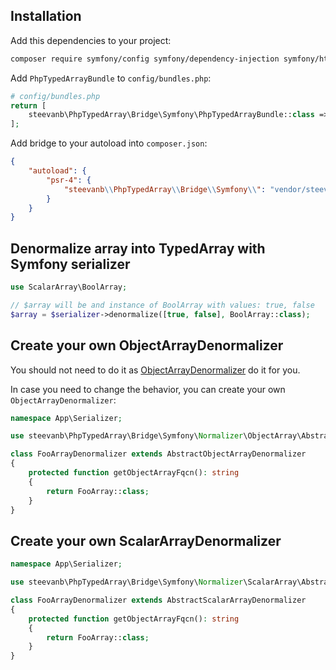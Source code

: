 ## Installation

Add this dependencies to your project:

```bash
composer require symfony/config symfony/dependency-injection symfony/http-kernel
```

Add `PhpTypedArrayBundle` to `config/bundles.php`:
```php
# config/bundles.php
return [
    steevanb\PhpTypedArray\Bridge\Symfony\PhpTypedArrayBundle::class => ['all' => true]
];
```

Add bridge to your autoload into `composer.json`:
```json
{
    "autoload": {
        "psr-4": {
            "steevanb\\PhpTypedArray\\Bridge\\Symfony\\": "vendor/steevanb/php-typed-array/bridge/Symfony"
        }
    }
}
```
## Denormalize array into TypedArray with Symfony serializer

```php
use ScalarArray\BoolArray;

// $array will be and instance of BoolArray with values: true, false
$array = $serializer->denormalize([true, false], BoolArray::class);
```

## Create your own ObjectArrayDenormalizer

You should not need to do it as
[ObjectArrayDenormalizer](../bridge/Symfony/Normalizer/ObjectArray/ObjectArrayDenormalizer.php)
do it for you.

In case you need to change the behavior, you can create your own `ObjectArrayDenormalizer`:

```php
namespace App\Serializer;

use steevanb\PhpTypedArray\Bridge\Symfony\Normalizer\ObjectArray\AbstractObjectArrayDenormalizer;

class FooArrayDenormalizer extends AbstractObjectArrayDenormalizer
{
    protected function getObjectArrayFqcn(): string
    {
        return FooArray::class;
    }
}
```

## Create your own ScalarArrayDenormalizer

```php
namespace App\Serializer;

use steevanb\PhpTypedArray\Bridge\Symfony\Normalizer\ScalarArray\AbstractScalarArrayDenormalizer;

class FooArrayDenormalizer extends AbstractScalarArrayDenormalizer
{
    protected function getObjectArrayFqcn(): string
    {
        return FooArray::class;
    }
}
```
